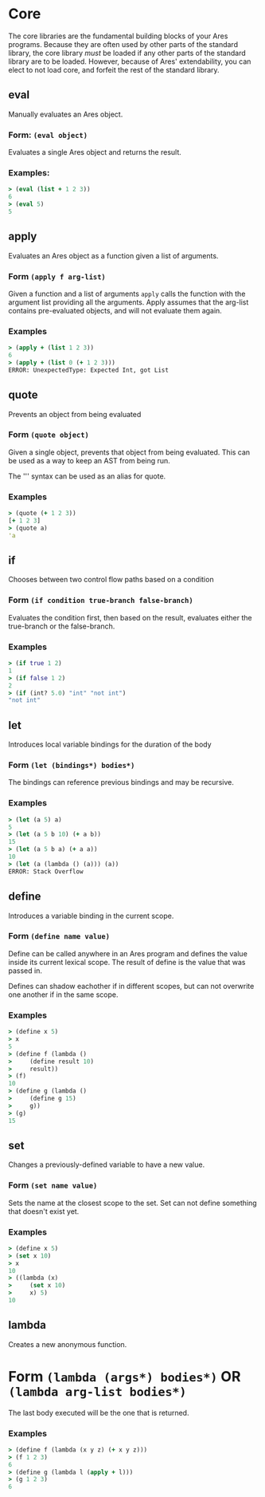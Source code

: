 # Core

The core libraries are the fundamental building blocks of your Ares programs.
Because they are often used by other parts of the standard library, the core
library *must* be loaded if any other parts of the standard library are to
be loaded.  However, because of Ares' extendability, you can elect to not load
core, and forfeit the rest of the standard library.

## eval
Manually evaluates an Ares object.
### Form: `(eval object)`
Evaluates a single Ares object and returns the result.
### Examples:
```clojure
> (eval (list + 1 2 3))
6
> (eval 5)
5
```

## apply
Evaluates an Ares object as a function given a list of arguments.
### Form `(apply f arg-list)`
Given a function and a list of arguments `apply` calls the function with
the argument list providing all the arguments.
Apply assumes that the arg-list contains pre-evaluated objects, and will
not evaluate them again.
### Examples
```clojure
> (apply + (list 1 2 3))
6
> (apply + (list 0 (+ 1 2 3)))
ERROR: UnexpectedType: Expected Int, got List
```

## quote
Prevents an object from being evaluated
### Form `(quote object)`
Given a single object, prevents that object from being evaluated.
This can be used as a way to keep an AST from being run.

The '\'' syntax can be used as an alias for quote.
### Examples
```clojure
> (quote (+ 1 2 3))
[+ 1 2 3]
> (quote a)
'a
```

## if
Chooses between two control flow paths based on a condition
### Form `(if condition true-branch false-branch)`
Evaluates the condition first, then based on the result, evaluates
either the true-branch or the false-branch.
### Examples
```clojure
> (if true 1 2)
1
> (if false 1 2)
2
> (if (int? 5.0) "int" "not int")
"not int"
```

## let
Introduces local variable bindings for the duration of the body
### Form `(let (bindings*) bodies*)`
The bindings can reference previous bindings and may be recursive.
### Examples
```clojure
> (let (a 5) a)
5
> (let (a 5 b 10) (+ a b))
15
> (let (a 5 b a) (+ a a))
10
> (let (a (lambda () (a))) (a))
ERROR: Stack Overflow
```

## define
Introduces a variable binding in the current scope.
### Form `(define name value)`
Define can be called anywhere in an Ares program and defines
the value inside its current lexical scope.  The result of define
is the value that was passed in.

Defines can shadow eachother if in different scopes, but
can not overwrite one another if in the same scope.
### Examples
```clojure
> (define x 5)
> x
5
> (define f (lambda ()
>     (define result 10)
>     result))
> (f)
10
> (define g (lambda ()
>     (define g 15)
>     g))
> (g)
15
```

## set
Changes a previously-defined variable to have a new value.
### Form `(set name value)`
Sets the name at the closest scope to the set.  Set can not
define something that doesn't exist yet.
### Examples
```clojure
> (define x 5)
> (set x 10)
> x
10
> ((lambda (x)
>     (set x 10)
>     x) 5)
10
```

## lambda
Creates a new anonymous function.
# Form `(lambda (args*) bodies*)` OR `(lambda arg-list bodies*)`
The last body executed will be the one that is returned.
### Examples
```clojure
> (define f (lambda (x y z) (+ x y z)))
> (f 1 2 3)
6
> (define g (lambda l (apply + l)))
> (g 1 2 3)
6
```
